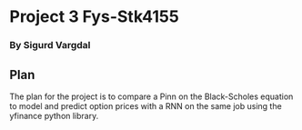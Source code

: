 # Project 3 Fys-Stk4155
### By Sigurd Vargdal

## Plan
The plan for the project is to compare a Pinn on the Black-Scholes equation to model and predict option prices with a RNN on the same job using the yfinance python library.